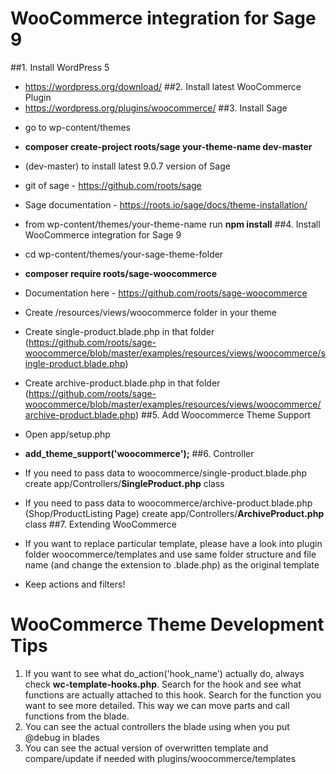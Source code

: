 # WooCommerce integration for Sage 9

##1. Install WordPress 5
 * https://wordpress.org/download/
##2. Install latest WooCommerce Plugin
 * https://wordpress.org/plugins/woocommerce/
##3. Install Sage
 - go to wp-content/themes <br/>
 
 - **composer create-project roots/sage your-theme-name dev-master**
 
 - (dev-master) to install latest 9.0.7 version of Sage
 
 - git of sage - https://github.com/roots/sage
 
 - Sage documentation - https://roots.io/sage/docs/theme-installation/
 
 - from wp-content/themes/your-theme-name run **npm install**
##4. Install WooCommerce integration for Sage 9

 - cd wp-content/themes/your-sage-theme-folder
 
 - **composer require roots/sage-woocommerce**
 
 - Documentation here - https://github.com/roots/sage-woocommerce
 
 - Create /resources/views/woocommerce folder in your theme
 
 - Create single-product.blade.php in that folder (https://github.com/roots/sage-woocommerce/blob/master/examples/resources/views/woocommerce/single-product.blade.php)

 - Create archive-product.blade.php in that folder (https://github.com/roots/sage-woocommerce/blob/master/examples/resources/views/woocommerce/archive-product.blade.php)
##5. Add Woocommerce Theme Support

 - Open app/setup.php
 
 - **add_theme_support('woocommerce');**
##6. Controller

- If you need to pass data to woocommerce/single-product.blade.php create app/Controllers/**SingleProduct.php** class

- If you need to pass data to woocommerce/archive-product.blade.php (Shop/ProductListing Page) create app/Controllers/**ArchiveProduct.php** class
##7. Extending WooCommerce

- If you want to replace particular template, please have a look into plugin folder woocommerce/templates and use same folder structure and file name (and change the extension to .blade.php) as the original template

- Keep actions and filters!



# WooCommerce Theme Development Tips
1. If you want to see what do_action('hook_name') actually do, always check **wc-template-hooks.php**. Search for the hook and see what functions are actually attached to this hook. Search for the function you want to see more detailed. This way we can move parts and call functions from the blade.
2. You can see the actual controllers the blade using when you put @debug in blades
3. You can see the actual version of overwritten template and compare/update if needed with plugins/woocommerce/templates 